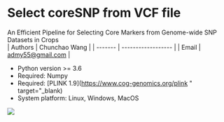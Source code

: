 # Select coreSNP from VCF file
An Efficient Pipeline for Selecting Core Markers from Genome-wide SNP Datasets in Crops
<br>
| Authors | Chunchao Wang      |
| ------- | ------------------ |
| Email   | admy55@gmail.com   |

* Python version >= 3.6
* Required: Numpy
* Required: [PLINK 1.9](https://www.cog-genomics.org/plink " target="_blank)
* System platform: Linux, Windows, MacOS

![](pipeline.tiff)

<br>
